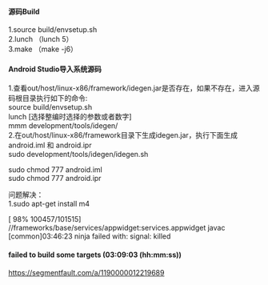 #### 源码Build  
1.source build/envsetup.sh  
2.lunch （lunch 5）  
3.make （make -j6） 
#### Android Studio导入系统源码
1.查看out/host/linux-x86/framework/idegen.jar是否存在，如果不存在，进入源码根目录执行如下的命令:  
source build/envsetup.sh  
lunch [选择整编时选择的参数或者数字]  
mmm development/tools/idegen/  
2.在out/host/linux-x86/framework目录下生成idegen.jar，执行下面生成android.iml 和 android.ipr    
sudo development/tools/idegen/idegen.sh  

sudo chmod 777 android.iml  
sudo chmod 777 android.ipr  

问题解决：  
1.sudo apt-get install m4  



[ 98% 100457/101515] //frameworks/base/services/appwidget:services.appwidget javac [common]03:46:23 ninja failed with: signal: killed

#### failed to build some targets (03:09:03 (hh:mm:ss)) ####

https://segmentfault.com/a/1190000012219689

